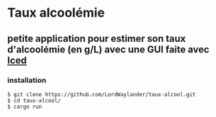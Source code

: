 # Taux alcoolémie
## petite application pour estimer son taux d'alcoolémie (en g/L) avec une GUI faite avec [Iced](https://iced.rs/)

### installation
```
$ git clone https://github.com/LordWaylander/taux-alcool.git
$ cd taux-alcool/
$ cargo run
```